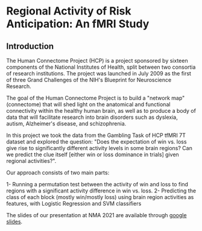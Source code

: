 # Regional Activity of Risk Anticipation: An fMRI Study

## Introduction

The Human Connectome Project (HCP) is a project sponsored by sixteen components of the National Institutes of Health, split between two consortia of research institutions. The project was launched in July 2009 as the first of three Grand Challenges of the NIH's Blueprint for Neuroscience Research.

The goal of the Human Connectome Project is to build a "network map" (connectome) that will shed light on the anatomical and functional connectivity within the healthy human brain, as well as to produce a body of data that will facilitate research into brain disorders such as dyslexia, autism, Alzheimer's disease, and schizophrenia.

In this project we took the data from the Gambling Task of HCP tfMRI 7T dataset and explored the question: "Does the expectation of win vs. loss give rise to significantly different activity levels in some brain regions? Can we predict the clue itself [either win or loss dominance in trials] given regional activities?".

Our approach consists of two main parts:

1- Running a permutation test between the activity of win and loss to find regions with a significant activity difference in win vs. loss.
2- Predicting the class of each block (mostly win/mostly loss) using brain region activities as features, with Logistic Regression and SVM classifiers

The slides of our presentation at NMA 2021 are available through [google slides](https://docs.google.com/presentation/d/1zRrYoo-wC2llhebMpD58NXA_URQ5LrPTi70cfvyBkbQ/edit#slide=id.ge51dc41796_2_83).
